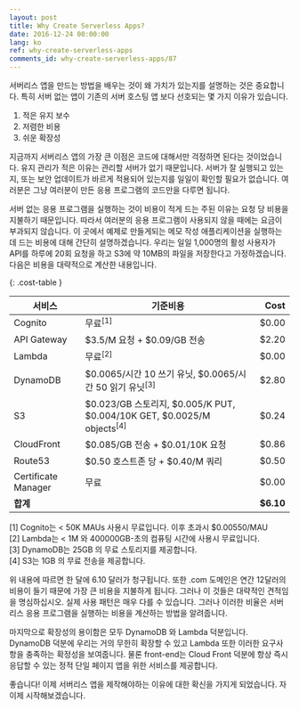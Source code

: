 ```yaml
---
layout: post
title: Why Create Serverless Apps?
date: 2016-12-24 00:00:00
lang: ko
ref: why-create-serverless-apps
comments_id: why-create-serverless-apps/87
---
```


서버리스 앱을 만드는 방법을 배우는 것이 왜 가치가 있는지를 설명하는 것은 중요합니다. 특히 서버 없는 앱이 기존의 서버 호스팅 앱 보다 선호되는 몇 가지 이유가 있습니다.

1. 적은 유지 보수
2. 저렴한 비용
3. 쉬운 확장성

지금까지 서버리스 앱의 가장 큰 이점은 코드에 대해서만 걱정하면 된다는 것이었습니다. 유지 관리가 적은 이유는 관리할 서버가 없기 때문입니다. 서버가 잘 실행되고 있는지, 또는 보안 업데이트가 바르게 적용되어 있는지를 일일이 확인할 필요가 없습니다. 여러분은 그냥 여러분이 만든 응용 프로그램의 코드만을 다루면 됩니다.

서버 없는 응용 프로그램을 실행하는 것이 비용이 적게 드는 주된 이유는 요청 당 비용을 지불하기 때문입니다. 따라서 여러분의 응용 프로그램이 사용되지 않을 때에는 요금이 부과되지 않습니다. 이 곳에서 예제로 만들게되는 메모 작성 애플리케이션을 실행하는 데 드는 비용에 대해 간단히 설명하겠습니다. 우리는 일일 1,000명의 활성 사용자가 API를 하루에 20회 요청을 하고 S3에 약 10MB의 파일을 저장한다고 가정하겠습니다. 다음은 비용을 대략적으로 계산한 내용입니다.

{: .cost-table }

| 서비스 | 기준비용 | Cost |
| ------------------- | ------------- | -----:|
| Cognito             | 무료<sup>[1]</sup> | $0.00 |
| API Gateway         | $3.5/M 요청 + $0.09/GB 전송| $2.20 |
| Lambda              | 무료<sup>[2]</sup> | $0.00 |
| DynamoDB            | $0.0065/시간 10 쓰기 유닛, $0.0065/시간 50 읽기 유닛<sup>[3]</sup> | $2.80 |
| S3                  | $0.023/GB 스토리지, $0.005/K PUT, $0.004/10K GET, $0.0025/M objects<sup>[4]</sup> | $0.24 |
| CloudFront          | $0.085/GB 전송 + $0.01/10K 요청| $0.86 |
| Route53             | $0.50 호스트존 당 + $0.40/M 쿼리| $0.50 |
| Certificate Manager | 무료| $0.00 |
| **합계** | | **$6.10** |

[1] Cognito는 < 50K MAUs 사용시 무료입니다. 이후 초과시 $0.00550/MAU   
[2] Lambda는 < 1M 와 400000GB-초의 컴퓨팅 시간에 사용시 무료입니다.  
[3] DynamoDB는 25GB 의 무료 스토리지를 제공합니다.  
[4] S3는 1GB 의 무료 전송을 제공합니다.  

위 내용에 따르면 한 달에 6.10 달러가 청구됩니다. 또한 .com 도메인은 연간 12달러의 비용이 들기 때문에 가장 큰 비용을 지불하게 됩니다. 그러나 이 것들은 대략적인 견적임을 명심하십시오. 실제 사용 패턴은 매우 다를 수 있습니다. 그러나 이러한 비율은 서버리스 응용 프로그램을 실행하는 비용을 계산하는 방법을 알려줍니다.

마지막으로 확장성의 용이함은 모두 DynamoDB 와 Lambda 덕분입니다. DynamoDB 덕분에 우리는 거의 무한히 확장할 수 있고 Lambda 또한 이러한 요구사항을 충족하는 확정성을 보여줍니다. 물론 front-end는 Cloud Front 덕분에 항상 즉시 응답할 수 있는 정적 단일 페이지 앱을 위한 서비스를 제공합니다.

좋습니다! 이제 서버리스 앱을 제작해야하는 이유에 대한 확신을 가지게 되었습니다. 자 이제 시작해보겠습니다.

